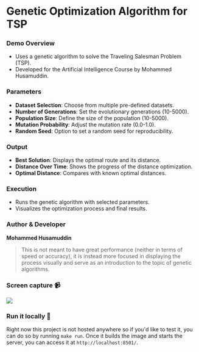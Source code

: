 # Genetic Optimization Algorithm for TSP

### Demo Overview
- Uses a genetic algorithm to solve the Traveling Salesman Problem (TSP).
- Developed for the Artificial Intelligence Course by Mohammed Husamuddin.

### Parameters
- **Dataset Selection**: Choose from multiple pre-defined datasets.
- **Number of Generations**: Set the evolutionary generations (10-5000).
- **Population Size**: Define the size of the population (10-5000).
- **Mutation Probability**: Adjust the mutation rate (0.0-1.0).
- **Random Seed**: Option to set a random seed for reproducibility.

### Output
- **Best Solution**: Displays the optimal route and its distance.
- **Distance Over Time**: Shows the progress of the distance optimization.
- **Optimal Distance**: Compares with known optimal distances.

### Execution
- Runs the genetic algorithm with selected parameters.
- Visualizes the optimization process and final results.

### Author & Developer
**Mohammed Husamuddin**


> This is not meant to have great performance (neither in terms of speed or accuracy), it
is instead more focused in displaying the process visually and serve as an introduction
to the topic of genetic algorithms.

### Screen capture :video_camera:
![](images/streamlit-app-2021-05-08-15-05-17.gif)

### Run it locally :microscope:
Right now this project is not hosted anywhere so if you'd like to test it, you can do so
by running `make run`. Once it builds the image and starts the server, you can access
it at `http://localhost:8501/`.
